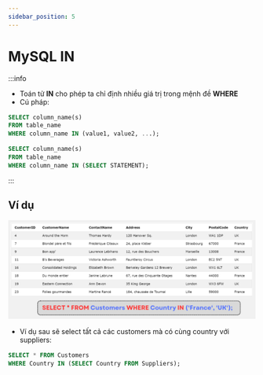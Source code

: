 ```yaml
---
sidebar_position: 5
---
```


# MySQL IN

:::info

- Toán tử **IN** cho phép ta chỉ định nhiều giá trị trong mệnh đề **WHERE**
- Cú pháp:

```sql
SELECT column_name(s)
FROM table_name
WHERE column_name IN (value1, value2, ...);
```

```sql
SELECT column_name(s)
FROM table_name
WHERE column_name IN (SELECT STATEMENT);
```

:::

## Ví dụ

![1706456975501](image/sql-in/1706456975501.png)

- Ví dụ sau sẽ select tất cả các customers mà có cùng country với suppliers:

```sql
SELECT * FROM Customers
WHERE Country IN (SELECT Country FROM Suppliers);
```
